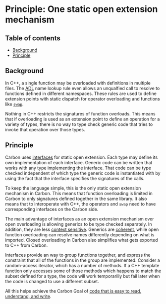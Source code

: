 # Principle: One static open extension mechanism

<!--
Part of the Carbon Language project, under the Apache License v2.0 with LLVM
Exceptions. See /LICENSE for license information.
SPDX-License-Identifier: Apache-2.0 WITH LLVM-exception
-->

<!-- toc -->

## Table of contents

-   [Background](#background)
-   [Principle](#principle)

<!-- tocstop -->

## Background

In C++, a single function may be overloaded with definitions in multiple files.
The [ADL](https://en.wikipedia.org/wiki/Argument-dependent_name_lookup) name
lookup rule even allows an unqualfied call to resolve to functions defined in
different namespaces. These rules are used to define extension points with
static dispatch for operator overloading and functions like
[`swap`](https://www.cplusplus.com/reference/algorithm/swap/).

Nothing in C++ restricts the signatures of function overloads. This means that
if overloading is used as an extension point to define an operation for a
variety of types, there is no way to type check generic code that tries to
invoke that operation over those types.

## Principle

Carbon uses [interfaces](/docs/design/generics/overview.md) for static open
extension. Each type may define its own implementation of each interface.
Generic code can be written that works with any type implementing the interface.
That code can be type checked independent of which type the generic code is
instantiated with by using the fact that the interface specifies the signatures
of the calls.

To keep the language simple, this is the only static open extension mechanism in
Carbon. This means that function overloading is limited in Carbon to only
signatures defined together in the same library. It also means that to
interoperate with C++, the operators and `swap` need to have corresponding
interfaces on the Carbon side.

The main advantage of interfaces as an open extension mechanism over open
overloading is allowing generics to be type checked separately. In addition,
they are less [context sensitive](low_context_sensitivity.md). Generics are
[coherent](/docs/design/generics/terminology.md#coherence), while open function
overloading can resolve names differently depending on what is imported. Closed
overloading in Carbon also simplifies what gets exported to C++ from Carbon.

Interfaces provide an way to group functions together, and express the
constraint that all of the functions in the group are implemented. Consider a
random-access iterator, which has a number of methods. If a C++ template
function only accesses some of those methods which happens to match the subset
defined for a type, the code will work temporariliy but fail later when the code
is changed to use a different subset.

All this helps achieve the Carbon Goal of
[code that is easy to read, understand, and write](/docs/project/goals.md#code-that-is-easy-to-read-understand-and-write).

